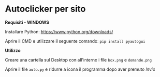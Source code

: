 # Autoclicker per sito

**Requisiti - WINDOWS**

Installare Python: https://www.python.org/downloads/

Aprire il CMD e utilizzare il seguente comando:
`pip install pyautogui`

**Utilizzo**

Creare una cartella sul Desktop con all'interno i file `box.png` e `domande.png`

Aprire il file `auto.py` e ridurre a icona il programma dopo aver premuto *Invio*
